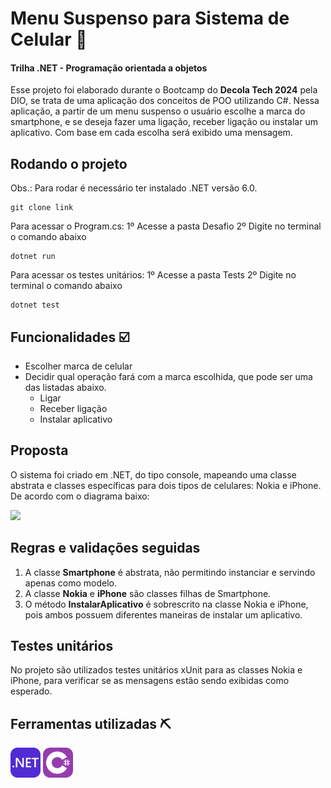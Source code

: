 # Menu Suspenso para Sistema de Celular 📲
#### Trilha .NET - Programação orientada a objetos
Esse projeto foi elaborado durante o Bootcamp do **Decola Tech 2024** pela DIO, se trata de uma aplicação dos conceitos de POO utilizando C#. Nessa aplicação, a partir de um menu suspenso o usuário escolhe a marca do smartphone, e se deseja fazer uma ligação, receber ligação ou instalar um aplicativo. Com base em cada escolha será exibido uma mensagem.

## Rodando o projeto
Obs.: Para rodar é necessário ter instalado .NET versão 6.0.
```
git clone link
```
Para acessar o Program.cs: 
1º Acesse a pasta Desafio
2º Digite no terminal o comando abaixo
```
dotnet run
```
Para acessar os testes unitários: 
1º Acesse a pasta Tests
2º Digite no terminal o comando abaixo
```
dotnet test
```
## Funcionalidades ☑️
- Escolher marca de celular
- Decidir qual operação fará com a marca escolhida, que pode ser uma das listadas abaixo.
    - Ligar
    - Receber ligação
    - Instalar aplicativo


## Proposta
O sistema foi criado em .NET, do tipo console, mapeando uma classe abstrata e classes específicas para dois tipos de celulares: Nokia e iPhone. De acordo com o diagrama baixo:

<img src="./Imagens/diagrama.png" width="700">

## Regras e validações seguidas
1. A classe **Smartphone** é abstrata, não permitindo instanciar e servindo apenas como modelo.
2. A classe **Nokia** e **iPhone** são classes filhas de Smartphone.
3. O método **InstalarAplicativo** é sobrescrito na classe Nokia e iPhone, pois ambos possuem diferentes maneiras de instalar um aplicativo.

## Testes unitários
No projeto são utilizados testes unitários xUnit para as classes Nokia e iPhone, para verificar se as mensagens estão sendo exibidas como esperado.

## Ferramentas utilizadas ⛏️
<img src="./Imagens/DotNet.svg" width="48"> <img src="./Imagens/CS.svg" width="48"> 


